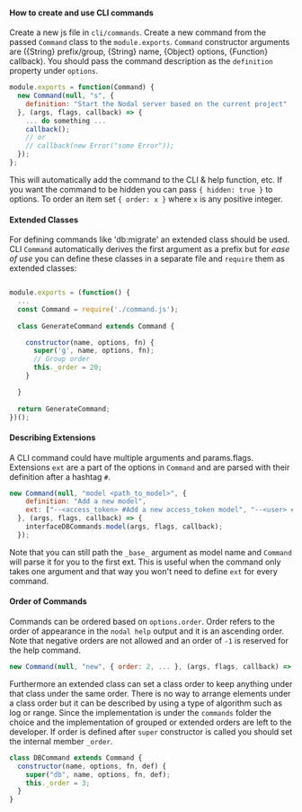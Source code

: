 #### How to create and use CLI commands
Create a new js file in `cli/commands`. Create a new command from the passed `Command` class to the `module.exports`. `Command` constructor arguments are ({String} prefix/group, {String} name, {Object} options, {Function} callback). You should pass the command description as the `definition` property under `options`.
```javascript
module.exports = function(Command) {
  new Command(null, "s", {
    definition: "Start the Nodal server based on the current project"
  }, (args, flags, callback) => {
    ... do something ...
    callback();
    // or
    // callback(new Error("some Error"));
  });
};
```
This will automatically add the command to the CLI & help function, etc. If you want the command to be hidden you can pass `{ hidden: true }` to options. To order an item set `{ order: x }` where `x` is any positive integer.

#### Extended Classes
For defining commands like 'db:migrate' an extended class should be used. CLI `Command` automatically derives the first argument as a prefix but for *ease of use* you can define these classes in a separate file and `require` them as extended classes:
```javascript

module.exports = (function() {
  ...
  const Command = require('./command.js');
  
  class GenerateCommand extends Command {

    constructor(name, options, fn) {
      super('g', name, options, fn);
      // Group order
      this._order = 20;
    }

  }
  
  return GenerateCommand;
})();
```

#### Describing Extensions
A CLI command could have multiple arguments and params.flags. Extensions `ext` are a part of the options in `Command` and are parsed with their definition after a hashtag `#`.
```javascript
new Command(null, "model <path_to_model>", {
    definition: "Add a new model",
    ext: ["--<access_token> #Add a new access_token model", "--<user> #Add a new user model from a built-in generator"]
  }, (args, flags, callback) => {
    interfaceDBCommands.model(args, flags, callback);
  });
```
Note that you can still path the `_base_` argument as model name and `Command` will parse it for you to the first ext. This is useful when the command only takes one argument and that way you won't need to define `ext` for every command.

#### Order of Commands
Commands can be ordered based on `options.order`. Order refers to the order of appearance in the `nodal help` output and it is an ascending order. Note that negative orders are not allowed and an order of `-1` is reserved for the help command.
```javascript
new Command(null, "new", { order: 2, ... }, (args, flags, callback) => {
```
Furthermore an extended class can set a class order to keep anything under that class under the same order. There is no way to arrange elements under a class order but it can be described by using a type of algorithm such as log or range. Since the implementation is under the `commands` folder the choice and the implementation of grouped or extended orders are left to the developer. If order is defined after `super` constructor is called you should set the internal member `_order`.
```javascript
class DBCommand extends Command {
  constructor(name, options, fn, def) {
    super("db", name, options, fn, def);
    this._order = 3;
  }
}
```
